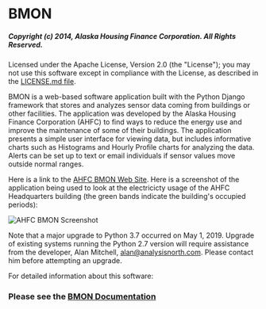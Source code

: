 # BMON

##### Copyright (c) 2014, Alaska Housing Finance Corporation.  All Rights Reserved.

Licensed under the Apache License, Version 2.0 (the "License");
you may not use this software except in compliance with the License,
as described in the [LICENSE.md file](LICENSE.md).

BMON is a web-based software application built with the Python Django framework that stores and analyzes sensor data coming from buildings or other facilities. The application was developed by the Alaska Housing Finance Corporation (AHFC) to find ways to reduce the energy use and improve the maintenance of some of their buildings. The application presents a simple user interface for viewing data, but includes informative charts such as Histograms and Hourly Profile charts for analyzing the data. Alerts can be set up to text or email individuals if sensor values move outside normal ranges.

Here is a link to the [AHFC BMON Web Site](https://bms.ahfc.us/).  Here is a screenshot of the application being used to look at the electricicty usage of the AHFC Headquarters building (the green bands indicate the building's occupied periods):

![AHFC BMON Screenshot](docs/source/_static/sample_screen.png)

Note that a major upgrade to Python 3.7 occurred on May 1, 2019.
Upgrade of existing systems running the Python 2.7 version will
require assistance from the developer, Alan Mitchell, alan@analysisnorth.com.
Please contact him before attempting an upgrade.

For detailed information about this software: 

### Please see the [BMON Documentation](http://bmon-documentation.readthedocs.io/en/latest/index.html)
